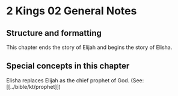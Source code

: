 # 2 Kings 02 General Notes
## Structure and formatting

This chapter ends the story of Elijah and begins the story of Elisha.

## Special concepts in this chapter

Elisha replaces Elijah as the chief prophet of God. (See: [[../bible/kt/prophet]])